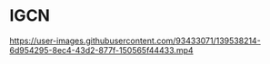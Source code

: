 # IGCN



https://user-images.githubusercontent.com/93433071/139538214-6d954295-8ec4-43d2-877f-150565f44433.mp4

